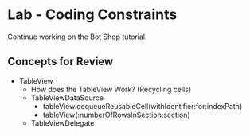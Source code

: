 # Lab - Coding Constraints

Continue working on the Bot Shop tutorial. 

## Concepts for Review 

- TableView 
  - How does the TableView Work? (Recycling cells)
  - TableViewDataSource
    - tableView.dequeueReusableCell(withIdentifier:for:indexPath)
    - tableView(:numberOfRowsInSection:section)
  - TableViewDelegate

<!-- During this lab you'll be completing an onboarding flow for a Subscription Box app. Watch the following video for instructions.

<iframe src="https://www.youtube.com/embed/fFg3poVPX3I" data-autoplay  width="700" height="500"></iframe>


### Assignment details

[Onboarding Flow](https://github.com/Make-School-Courses/MOB-1.2-Introduction-to-iOS-Development/blob/master/Lessons/03-CodingConstraints/assignments/onboarding.md)


You can complete the activity following these videos or going to them if you get stuck:

## Part 1: Setting up a Scroll View programmatically

<iframe src="https://www.youtube.com/embed/H5yrGmYWoS0" data-autoplay  width="700" height="500"></iframe>

## Part 2: Creating the content of each page

<iframe src="https://www.youtube.com/embed/fu49sPRfkGY" data-autoplay  width="700" height="500"></iframe>

## Part 3: Refactoring session

<iframe src="https://www.youtube.com/embed/fpLO3El1VbM" data-autoplay  width="700" height="500"></iframe>

## Part 4: Complete the Onboarding flow

- Add a button to the last page only
- Include a UIPageControl 
 -->
